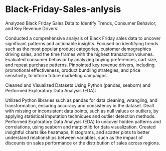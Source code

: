 # Black-Friday-Sales-anlysis

Analyzed Black Friday Sales Data to Identify Trends, Consumer Behavior, and Key Revenue Drivers:

Conducted a comprehensive analysis of Black Friday sales data to uncover significant patterns and actionable insights.
Focused on identifying trends such as the most popular product categories, customer demographics driving sales, and the time frames with the highest transaction volumes.
Evaluated consumer behavior by analyzing buying preferences, cart size, and repeat purchase patterns.
Pinpointed key revenue drivers, including promotional effectiveness, product bundling strategies, and price sensitivity, to inform future marketing campaigns.


Cleaned and Visualized Datasets Using Python (pandas, seaborn) and Performed Exploratory Data Analysis (EDA):

Utilized Python libraries such as pandas for data cleaning, wrangling, and transformation, ensuring accuracy and consistency in the dataset.
Dealt with missing or inconsistent data points, such as null values or outliers, by applying statistical imputation techniques and outlier detection methods.
Performed Exploratory Data Analysis (EDA) to uncover hidden patterns and correlations, using seaborn and matplotlib for data visualization.
Created insightful charts like heatmaps, histograms, and scatter plots to better understand relationships between variables, such as the impact of discounts on sales performance or the distribution of sales across regions.
